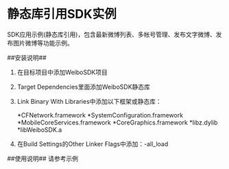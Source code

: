 # 静态库引用SDK实例 #
SDK应用示例(静态库引用)，包含最新微博列表、多帐号管理、发布文字微博、发布图片微博等功能示例。

##安装说明##
1. 在目标项目中添加WeiboSDK项目
2. Target Dependencies里面添加WeiboSDK静态库
3. Link Binary With Libraries中添加以下框架或静态库：

	*CFNetwork.framework
	*SystemConfiguration.framework
	*MobileCoreServices.framework
	*CoreGraphics.framework
	*libz.dylib
	*libWeiboSDK.a
	
4. 在Build Settings的Other Linker Flags中添加：-all_load 

##使用说明##
请参考示例